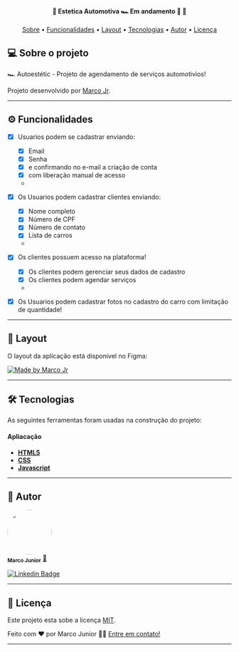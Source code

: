 <h4 align="center"> 
	🚧  Estetica Automotiva 🏎️ Em andamento 🚀 🚧
</h4>

<p align="center">
 <a href="#-sobre-o-projeto">Sobre</a> •
 <a href="#-funcionalidades">Funcionalidades</a> •
 <a href="#-layout">Layout</a> • 
 <a href="#-tecnologias">Tecnologias</a> •  
 <a href="#-autor">Autor</a> • 
 <a href="#user-content--licença">Licença</a>
</p>


## 💻 Sobre o projeto

🏎️ Autoestétic - Projeto de agendamento de serviços automotivios!


Projeto desenvolvido por [Marco Jr](https://www.linkedin.com/in/marcorcjunior/).

---

## ⚙️ Funcionalidades

- [x] Usuarios podem se cadastrar enviando:
  - [x] Email
  - [x] Senha
  - [x] e confirmando no e-mail a criação de conta
  - [x] com liberação manual de acesso
  -

- [x] Os Usuarios podem cadastrar clientes enviando:
  - [x] Nome completo
  - [x] Número de CPF
  - [x] Número de contato
  - [x] Lista de carros
  -

- [x] Os clientes possuem acesso na plataforma!
  - [x] Os clientes podem gerenciar seus dados de cadastro
  - [x] Os clientes podem agendar serviços
  -

- [x] Os Usuarios podem cadastrar fotos no cadastro do carro com limitação de quantidade!

---

## 🎨 Layout

O layout da aplicação está disponível no Figma:

<a href="https://www.figma.com/file/EmHbGbvzUSTOx0by0l13Po/Projeto-modern-web?node-id=0-1&t=D6x2wSnQH1SrYRk2-0">
  <img alt="Made by Marco Jr" src="https://img.shields.io/badge/Acessar%20Layout%20-Figma-%2304D361">
</a>

---

## 🛠 Tecnologias

As seguintes ferramentas foram usadas na construção do projeto:

#### **Apliacação**

-   **[HTML5](https://html.spec.whatwg.org/)**
-   **[CSS](https://www.w3.org/)**
-   **[Javascript](https://developer.mozilla.org/pt-BR/docs/Learn/JavaScript/First_steps/What_is_JavaScript)**

---

## 🦸 Autor

<a href="https://blog.rocketseat.com.br/author/thiago/">
 <img style="border-radius: 50%;" src="https://avatars.githubusercontent.com/u/20648410?v=4" width="100px;" alt=""/>
 <br />
 <sub><b>Marco Junior</b></sub></a> <a href="https://blog.rocketseat.com.br/author/thiago/" title="Rocketseat">🚀</a>
 <br />

[![Linkedin Badge](https://img.shields.io/badge/-Marco_Jr-blue?style=flat-square&logo=Linkedin&logoColor=white&link=https://www.linkedin.com/in/marcorcjunior/)](https://www.linkedin.com/in/marcorcjunior/)

---

## 📝 Licença

Este projeto esta sobe a licença [MIT](./LICENSE).

Feito com ❤️ por Marco Junior 👋🏽 [Entre em contato!](https://www.linkedin.com/in/marcorcjunior/)

---

<!-- ##  Versões do README -->

<!-- [Português 🇧🇷](./README.md)  |  [Inglês sem emojis 🇺🇸](./README-en.md) | [Portugues sem logo  🇧🇷](./README-sem-logo.md)  -->
